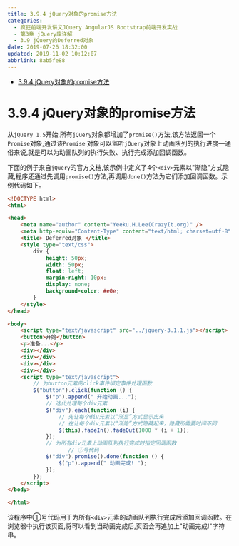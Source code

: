 ```yaml
---
title: 3.9.4 jQuery对象的promise方法
categories: 
  - 疯狂前端开发讲义JQuery AngularJS Bootstrap前端开发实战
  - 第3章 jQuery库详解
  - 3.9 jQuery的Deferred对象
date: 2019-07-26 18:32:00
updated: 2019-11-02 10:12:07
abbrlink: 8ab5fe88
---
```

<div id='my_toc'>

- [3.9.4 jQuery对象的promise方法](/JavaReadingNotes/8ab5fe88/#3-9-4-jQuery对象的promise方法)

</div>
<!--more-->
<script>if (navigator.platform.toLowerCase() == 'win32'){document.getElementById('my_toc').style.display = 'none';}</script>

<!--end-->
<!--SSTStart-->
# 3.9.4 jQuery对象的promise方法 #
从`jQuery 1.5`开始,所有`jQuery`对象都增加了`promise()`方法,该方法返回一个`Promise`对象,通过该`Promise` 对象可以监听`jQuery`对象上动画队列的执行进度—通俗来说,就是可以为动画队列的执行失败、执行完成添加回调函数。
<!--replace:div=DIV-->
下面的例子来自`jQuery`的官方文档,该示例中定义了4个`<div>`元素以"渐隐"方式隐藏,程序还通过先调用`promise()`方法,再调用`done()`方法为它们添加回调函数。示例代码如下。
```html
<!DOCTYPE html>
<html>

<head>
	<meta name="author" content="Yeeku.H.Lee(CrazyIt.org)" />
	<meta http-equiv="Content-Type" content="text/html; charset=utf-8" />
	<title> Deferred对象 </title>
	<style type="text/css">
		div {
			height: 50px;
			width: 50px;
			float: left;
			margin-right: 10px;
			display: none;
			background-color: #e0e;
		}
	</style>
</head>

<body>
	<script type="text/javascript" src="../jquery-3.1.1.js"></script>
	<button>开始</button>
	<p>准备...</p>
	<div></div>
	<div></div>
	<div></div>
	<div></div>
	<script type="text/javascript">
		// 为button元素的click事件绑定事件处理函数
		$("button").click(function () {
			$("p").append(" 开始动画...");
			// 迭代处理每个div元素
			$("div").each(function (i) {
				// 先让每个div元素以“渐显”方式显示出来
				// 在让每个div元素以“渐隐”方式隐藏起来，隐藏所需要时间不同
				$(this).fadeIn().fadeOut(1000 * (i + 1));
			});
			// 为所有div元素上动画队列执行完成时指定回调函数
                   // ①号代码
			$("div").promise().done(function () {
				$("p").append(" 动画完成! ");
			});
		});
	</script>
</body>

</html>
```
该程序中①号代码用于为所有`<div>`元素的动画队列执行完成后添加回调函数。在浏览器中执行该页面,将可以看到当动画完成后,页面会再追加上"动画完成!"字符串。
<!--SSTStop-->

